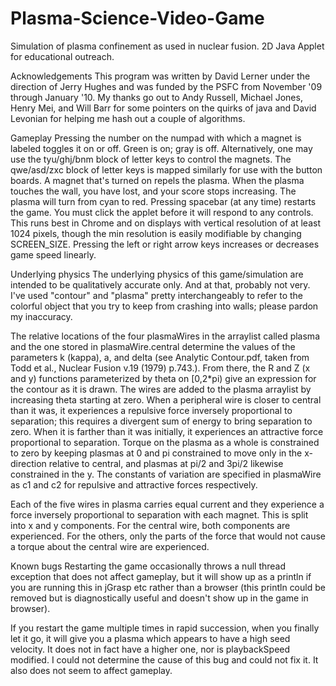 # Plasma-Science-Video-Game

Simulation of plasma confinement as used in nuclear fusion. 2D Java Applet for educational outreach.

Acknowledgements
This program was written by David Lerner under the direction of Jerry Hughes and was funded by the PSFC from November '09 through January '10. My thanks go out to Andy Russell, Michael Jones, Henry Mei, and Will Barr for some pointers on the quirks of java and David Levonian for helping me hash out a couple of algorithms.

Gameplay
Pressing the number on the numpad with which a magnet is labeled toggles it on or off. Green is on; gray is off. Alternatively, one may use the tyu/ghj/bnm block of letter keys to control the magnets. The qwe/asd/zxc block of letter keys is mapped similarly for use with the button boards. A magnet that's turned on repels the plasma. When the plasma touches the wall, you have lost, and your score stops increasing. The plasma will turn from cyan to red. Pressing spacebar (at any time) restarts the game. You must click the applet before it will respond to any controls. This runs best in Chrome and on displays with vertical resolution of at least 1024 pixels, though the min resolution is easily modifiable by changing SCREEN_SIZE. Pressing the left or right arrow keys increases or decreases game speed linearly.

Underlying physics
The underlying physics of this game/simulation are intended to be qualitatively accurate only. And at that, probably not very. I've used "contour" and "plasma" pretty interchangeably to refer to the colorful object that you try to keep from crashing into walls; please pardon my inaccuracy.

The relative locations of the four plasmaWires in the arraylist called plasma and the one stored in plasmaWire.central determine the values of the parameters k (kappa), a, and delta (see Analytic Contour.pdf, taken from Todd et al., Nuclear Fusion v.19 (1979) p.743.). From there, the R and Z (x and y) functions parameterized by theta on [0,2*pi) give an expression for the contour as it is drawn. The wires are added to the plasma arraylist by increasing theta starting at zero. When a peripheral wire is closer to central than it was, it experiences a repulsive force inversely proportional to separation; this requires a divergent sum of energy to bring separation to zero. When it is farther than it was initially, it experiences an attractive force proportional to separation. Torque on the plasma as a whole is constrained to zero by keeping plasmas at 0 and pi constrained to move only in the x-direction relative to central, and plasmas at pi/2 and 3pi/2 likewise constrained in the y. The constants of variation are specified in plasmaWire as c1 and c2 for repulsive and attractive forces respectively.

Each of the five wires in plasma carries equal current and they experience a force inversely proportional to separation with  each magnet. This is split into x and y components. For the central wire, both components are experienced. For the others, only the parts of the force that would not cause a torque about the central wire are experienced.

Known bugs
Restarting the game occasionally throws a null thread exception that does not affect gameplay, but it will show up as a println if you are running this in jGrasp etc rather than a browser (this println could be removed but is diagnostically useful and doesn't show up in the game in browser).  

If you restart the game multiple times in rapid succession, when you finally let it go, it will give you a plasma which appears to have a high seed velocity. It does not in fact have a higher one, nor is playbackSpeed modified. I could not determine the cause of this bug and could not fix it. It also does not seem to affect gameplay.
